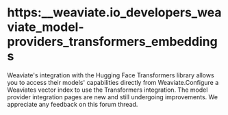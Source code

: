 # https:\_\_weaviate.io_developers_weaviate_model-providers_transformers_embeddings

Weaviate's integration with the Hugging Face Transformers library allows you to access their models' capabilities directly from Weaviate.Configure a Weaviates vector index to use the Transformers integration. The model provider integration pages are new and still undergoing improvements. We appreciate any feedback on this forum thread.
